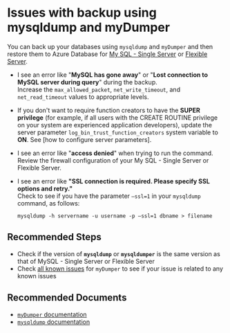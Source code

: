 <properties
  pagetitle="Issues with backup using mysqldump and myDumper&#xD;"
  description="Issues with backup using mysqldump and mydumper"
  service="microsoft.dbformysql"
  resource="servers"
  ms.author="pariks,sumuth"
  selfhelptype="Generic"
  supporttopicids="32747637"
  resourcetags="servers,databases"
  productpesids="17344"
  cloudenvironments="public,fairfax,usnat,ussec"
  articleid="9f6ab11f-d9a6-426d-8854-51849d8016f1"
  ownershipid="AzureData_AzureDatabaseforMySQL" />
# Issues with backup using mysqldump and myDumper

You can back up your databases using `mysqldump` and `myDumper` and then restore them to Azure Database for [My SQL - Single Server](https://docs.microsoft.com/azure/mysql/howto-manage-firewall-using-portal) or [Flexible Server](https://docs.microsoft.com/azure/mysql/flexible-server/how-to-manage-firewall-portal#create-a-firewall-rule-after-server-is-created).

* I see an error like "**MySQL has gone away**" or "**Lost connection to MySQL server during query**" during the backup.
   <br>Increase the `max_allowed_packet`, `net_write_timeout`, and `net_read_timeout` values to appropriate levels.

* If you don't want to require function creators to have the **SUPER privilege** (for example, if all users with the CREATE ROUTINE privilege on your system are experienced application developers), update the server parameter `log_bin_trust_function_creators` system variable to **ON**. See [how to configure server parameters].

* I see an error like "**access denied**" when trying to run the command.
   <br>Review the firewall configuration of your My SQL - Single Server or Flexible Server.

* I see an error like **"SSL connection is required. Please specify SSL options and retry."** 
   <br>Check to see if you have the parameter `–ssl=1` in your `mysqldump` command, as follows:

    ```
   mysqldump -h servername -u username -p –ssl=1 dbname > filename
   ```

## **Recommended Steps**

* Check if the version of **`mysqldump`** or **`mysqldumper`** is the same version as that of MySQL - Single Server or Flexible Server
* Check [all known issues](https://github.com/maxbube/myDumper/issues) for `myDumper` to see if your issue is related to any known issues

## **Recommended Documents**

* [`myDumper` documentation](https://github.com/maxbube/myDumper)
* [`mysqldump` documentation](https://dev.mysql.com/doc/refman/8.0/en/mysqldump.html)
